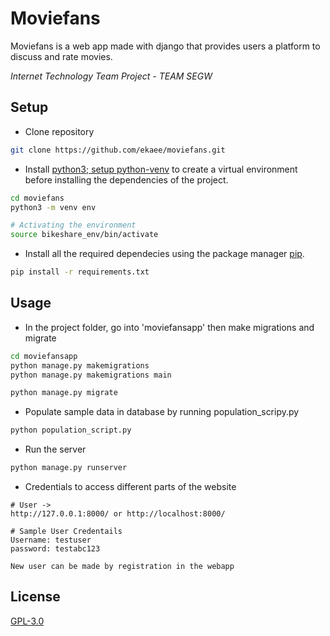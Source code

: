 # Moviefans

Moviefans is a web app made with django that provides users a platform to discuss and rate movies.

*Internet Technology Team Project - TEAM SEGW*

## Setup

- Clone repository

```bash
git clone https://github.com/ekaee/moviefans.git
```

- Install [python3; setup python-venv](https://www.digitalocean.com/community/tutorials/how-to-install-python-3-and-set-up-a-local-programming-environment-on-ubuntu-16-04) to create a virtual environment before installing the dependencies of the project.

```bash
cd moviefans
python3 -m venv env
```

```bash
# Activating the environment
source bikeshare_env/bin/activate
```

- Install all the required dependecies using the package manager [pip](https://pip.pypa.io/en/stable/).

```bash
pip install -r requirements.txt
```

## Usage

- In the project folder, go into 'moviefansapp' then make migrations and migrate

```bash
cd moviefansapp
python manage.py makemigrations
python manage.py makemigrations main
```
```bash
python manage.py migrate
```

- Populate sample data in database by running population_scripy.py

```bash
python population_script.py
```

- Run the server

```bash
python manage.py runserver
```

- Credentials to access different parts of the website

```
# User ->
http://127.0.0.1:8000/ or http://localhost:8000/

# Sample User Credentails
Username: testuser
password: testabc123

New user can be made by registration in the webapp
```

## License
[GPL-3.0](https://choosealicense.com/licenses/gpl-3.0/)
